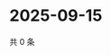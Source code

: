 # 2025-09-15

共 0 条

<!-- BEGIN ZHIHUQUESTIONS -->
<!-- 最后更新时间 Mon Sep 15 2025 23:12:22 GMT+0800 (China Standard Time) -->

<!-- END ZHIHUQUESTIONS -->
